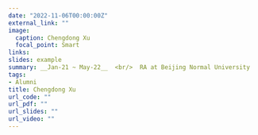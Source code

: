```yaml
---
date: "2022-11-06T00:00:00Z"
external_link: ""
image:
  caption: Chengdong Xu
  focal_point: Smart
links:
slides: example
summary: __Jan-21 ~ May-22__  <br/>  RA at Beijing Normal University
tags:
- Alumni
title: Chengdong Xu
url_code: ""
url_pdf: ""
url_slides: ""
url_video: ""
---
```


